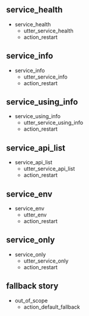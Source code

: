 ## service_health
* service_health
  - utter_service_health
  - action_restart
  
## service_info
* service_info
  - utter_service_info
  - action_restart
  
## service_using_info
* service_using_info
  - utter_service_using_info
  - action_restart
  
## service_api_list
* service_api_list
  - utter_service_api_list
  - action_restart
  
## service_env
* service_env
  - utter_env
  - action_restart

## service_only
* service_only
  - utter_service_only
  - action_restart
  
## fallback story
* out_of_scope
  - action_default_fallback
